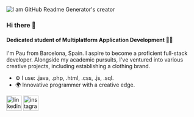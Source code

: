 ![I am GitHub Readme Generator's creator](https://i.ibb.co/GRc4S5W/Capa-2.jpg)
### Hi there 👋
#### Dedicated student of Multiplatform Application Development 🧑‍🎓

I'm Pau from Barcelona, Spain. I aspire to become a proficient full-stack developer. Alongside my academic pursuits, I've ventured into various creative projects, including establishing a clothing brand.

- ⚙️ I use: .java, .php, .html, .css, .js, .sql.
- 🌍 Innovative programmer with a creative edge.

[<img src='https://cdn.jsdelivr.net/npm/simple-icons@3.0.1/icons/linkedin.svg' alt='linkedin' height='40'>](https://www.linkedin.com/in/pau-carrera-nonales-b68a62297/)  [<img src='https://cdn.jsdelivr.net/npm/simple-icons@3.0.1/icons/instagram.svg' alt='instagram' height='40'>](https://www.instagram.com/pauxned/)  

